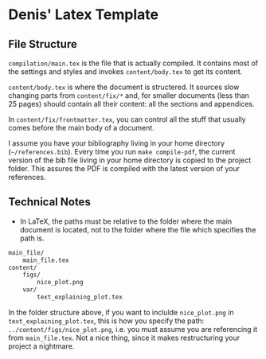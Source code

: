 # Denis' Latex Template

## File Structure

`compilation/main.tex` is the file that is actually compiled. It contains most of the settings and styles and invokes `content/body.tex` to get its content.

`content/body.tex` is where the document is structered. It sources slow changing parts from `content/fix/*` and, for smaller documents (less than 25 pages) should contain all their content: all the sections and appendices. 

In `content/fix/frontmatter.tex`, you can control all the stuff that usually comes before the main body of a document.

I assume you have your bibliography living in your home directory (`~/references.bib`). Every time you run `make compile-pdf`, the current version of the bib file living in your home directory is copied to the project folder. This assures the PDF is compiled with the latest version of your references.

## Technical Notes

* In LaTeX, the paths must be relative to the folder where the main document is located, not to the folder where the file which specifies the path is.

``` bash
main_file/
    main_file.tex
content/
    figs/
        nice_plot.png
    var/
        text_explaining_plot.tex
```

In the folder structure above, if you want to inclulde `nice_plot.png` in `text_explaining_plot.tex`, this is how you specify the path: `../content/figs/nice_plot.png`, i.e. you must assume you are referencing it from `main_file.tex`. Not a nice thing, since it makes restructuring your project a nightmare.


